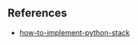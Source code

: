 ## References
- [how-to-implement-python-stack](https://realpython.com/how-to-implement-python-stack/)
